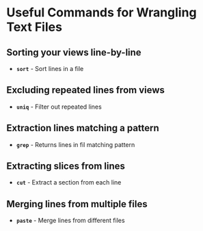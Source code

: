 # Useful Commands for Wrangling Text Files

## Sorting your views line-by-line
- **`sort`** - Sort lines in a file

## Excluding repeated lines from views
- **`uniq`** - Filter out repeated lines

## Extraction lines matching a pattern
- **`grep`** - Returns lines in fil matching pattern

## Extracting slices from lines
- **`cut`** - Extract a section from each line 

## Merging lines from multiple files
- **`paste`** - Merge lines from different files

